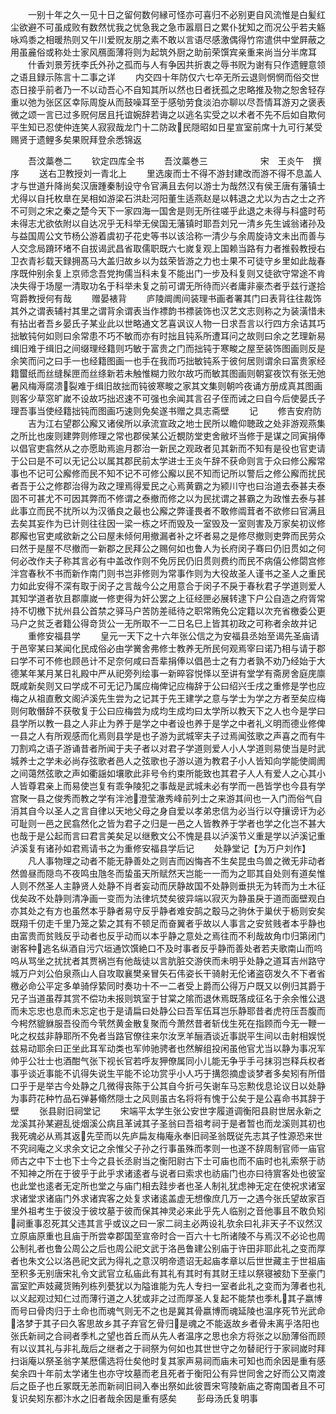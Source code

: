 <!-- { "loadSidebar": true } -->
　　一别十年之久一见十日之留何数何縁可怪亦可喜归不必别更自风流惟是白髪红尘欲避不可虽成败有数然忧我之忧急我之急市嚣扇日之累仆犹知之而况公乎若夫觞咏鸡黍之相暖热则又午川爱贶友朋之素不敢以言语尽感激偶得竹帘遣供中堂屛蔽之用虽麄俗或称处士家风鴈面薄将则为起筑外厨之助前荣馔宾亲重来尚当分半席耳
　　什香刘景芳抚李氏外孙之孤而与人有争因共折衷之辱书贶为谢有只作遗鲤意领之语且録示陈言十二事之详
　　内交四十年防仅六七卒无所云退则惘惘而俗交世态日接乎前者乃一不以动吾心不自知其所以然也日者抚孤之忠略推及物之恕舍轻存重以弛为张区区幸际周旋从而鼓噪耳至于感劬劳食淡泊亦聊以尽吾情耳游刃之褒表微之颂一言已过多贶何居且托谊婉辞若诲之以逃名实受之以术者不先不后如自欺何平生知已忍使仲连笑人寂寂哉龙门十二防政民隠昭如日星宣室前席十九可行某受赐贤于遗鲤多矣果贶拜登余悉锦返

　　吾汶藁巻二
　　钦定四库全书
　　吾汶藁巻三　　　　　　宋　王炎午　撰序
　　送右卫教授刘一青北上
　　里选废而士不得不游封建改而游不得不息盖人才与世道升降尚矣汉唐踵秦制设守令官满且去何以游士为哉然汉有侯王唐有藩镇士尤得以自托枚臯在吴相如游梁石洪赴河阳董生适燕赵是以韩退之尤以为古之士之齐不可则之宋之秦之楚今天下一家四海一国舍是则无所往嗟乎此退之未得与科盛时苟未得志尤欲依附以自达况乎无科举无侯国无藩镇时耶吾刘兄一清乡先生诚翁诸孙及与益国周公文节杨公游着虞初子花史等书以该洽称一清少与余周旋诗文未出而善与人交念局蹐环堵不自拔谒武昌省取儒职既六七嵗复观上国赖当路有力者推毂教授右卫衣青衫载天録拥髙马大盖归故乡以为兹荣皆游之力也士果不可徒守乡里如此哉春序既仲别余复上京师念吾党拘儒当科未复不能出门一步及科复则又徒欲守常途不肯决失得于场屋一清取功名于科举未复之前可谓无所待而兴者庸非豪杰者乎兹行遂拾穹爵教授何有哉
　　赠晏裱背
　　庐陵阛阓间装理书画者署其门曰表背往往裁饰其外之谓表辅衬其里之谓背余谓表当作褾韵书褾装饰也汉艺文志则称之为装潢惜未有拈出者吾乡晏氏子某业此以世略通文艺喜讽议人物一日求吾言以行四方余诘其巧拙敏钝何如则曰余常患不巧不敏而亦有时拙且钝系所遭耳问之故则曰余之艺理新易缉旧难于缉旧之间缀理经籍则巧敏于富贵之门而拙钝于寒畯之屋至装饰图画则反是余笑而问之曰手一也经籍图画一也手在我而巧拙敏钝系于彼何居则谓余曰富贵家经籍蠒纸而丝缝髹匣而丝绦新若未触惟糊力败尔故巧而敏其图画则朝宴夜饮有张无弛暑风梅溽腐溃裂难于缉旧故拙而钝彼寒畯之家其文集则朝吟夜诵方册成真其图画则客少草窓旷嵗不设故巧拙迟速不可强也余闻其言召子侄而诫之曰自今后使晏氏子理吾事当使经籍拙钝而图画巧速则免矣遂书赠之具志斋壁
　　记
　　修吉安府防
　　吉为江右望郡公廨又诸侯所以承流宣政之地士民所以瞻仰聴政之处非游观燕集之所比也废则建弊则修理之常也郡侯某公近覩防堂吏舍敝坏当修于是谋之同寅捐俸以倡官吏翕然从之亦愿助焉逾月郡治一新民之观政者见其新而不知有是役也官吏请于公曰是不可以无记公以属其郡民前太学进士王炎午辞不获命则言于众曰修公廨常事也不记可公廨修而民不知不记不可修公廨以民不知而记所以警后之修公廨而扰民者吾于公之修郡治得为政之理焉得爱民之心焉黄霸之为颍川守也曰治道去泰甚夫泰固不可甚尤不可因其弊而不修谓之泰撤而修之以为民扰谓之甚霸之为政惟去泰与甚此事立而民不扰所以为汉循良之最也公廨之弊谨畏者不敢修阘茸者不欲修曰官满且去矣其妄作为已计则往往因一梁一栋之坏而毁及一室毁及一室则害及万家矣初议修郡廨也官吏咸欲新之公曰屋未倾何用撤漏者补之坏者易之是修尽撤则吏弊而民劳众曰然于是屋不尽撤而一新郡之民拜公之赐何如也鲁人为长府闵子骞曰仍旧贯如之何何必改作夫子称其言必有中盖改作则不免厉民仍旧贯则费约而民不病僖公修閟宫修泮宫春秋不书而新作南门则书岂非修则为常事作则为大役故圣人谨书之圣人之重民力如此安得不深有取于闵子之言哉今公之用意合于闵子不戾于春秋君子学道则爱人其知学道者欤且郡廪嵗一修吏得为奸公罢之上征经匣必展转逮下户公自造之府胥常持不切檄下扰州县公首禁之驿马户苦防差祗待之职常贿免公定籍以次充省檄委公更马户之贫乏者籍公得竒货公一无所取不一二日名巳上皆其初政之可称者余故并记
　　重修安福县学
　　皇元一天下之十六年张公信之为安福县丞始至谒先圣庙请于邑宰某曰某闻化民成俗必由学黉舍弗修士教养无所民何观焉宰曰诺乃相与请于郡曰学不可不修也顾邑计不足奈何咸曰吾辈捐俸以倡邑士之有力者孰不劝乃经始于大德某年某月某日礼殿中严从祀旁列绘事一新晬容悦怿以至讲有堂学有斋房舍庭庑廪既咸新矣则又曰学成不可无记乃属应梅俾记应梅辞于公曰绍兴壬戌之重修是学也应梅之从祖直敷文阁泸溪先生尝为之记其于先王建学之意与学士为学之方者至矣应梅则何敢僭辞不获敬复于公曰应梅尝为成均生成均曰太学所以教天下之人也今是学曰县学所以教一县之人非止为养于是学之中者设也养于是学之中者礼义明而德业修俾一县之人有所观感而化焉则县学是也子游为武城宰夫子过焉闻弦歌之声喜之而有牛刀割鸡之语子游诵昔者所闻于夫子者以对君子学道则爱人小人学道则易使当是时武城养士之学未必尚存弦歌者邑人之弦歌也子游以道为教君子小人皆知向学能使阛阓之间蔼然弦歌之声如衢謡如壤歌此非号令约束所能致也其君子人人有爱人之心其小人皆尊君亲上而易使岂复有乖争陵犯之事哉是武城未必有学而一邑皆学也今县有学宫聚一县之俊秀而教之学有泮池澄莹澈秀峰前列士之来游其间也一入门而俗气自消其自今以圣人之言自律以天地父母之身自爱以孝弟忠信为必当行以夺攘谤讦为必可耻则一邑之民翕然化之皆为君子之归是一邑之人皆教养于学者也学之化岂不甚大也哉于是公起而言曰君言美矣足以继敷文公不愧是县以泸溪节义重是学以泸溪记重泸溪复有诸孙如君焉请书之为重修安福县学后记
　　处静堂记【为万户刘作】
　　凡人事物理之动者不能无静善处之则吉而凶悔吝不生矣昆虫鸟兽之微无非动者然兽昼而隠鸟不夜鸣虫虺冬而蛰虽天所赋然天岂能一一而为之耶其自处则有道矣惟人则不然圣人主静贤人处静不肖者妄动而厌静故国不处静则垂拱无为转而为土木征伐矣政不处静则清净画一变而为法律坑焚矣彼异端以寂灭为静虽戾于道而面壁观白亦其处之有方也虽然本乎静者易守反乎静者难安鹄之鷇马之驹休于巢伏于枥则安矣既翔千仞走千里乃笼之絷之其有不顿足而奋翼者乎故以人事言之安贫贱者本乎静也由富贵而贫贱反乎动者也反乎动而以本乎静之意处之焉往而不利哉故角巾归第闭门谢客种逃名纵酒自污穴垣通饮馔絶口不及时事者反乎静而善处者若夫歌南山而呜呜从骂坐之扰扰者其贾祸岂有他哉徒以言肮脏交游侠而未明乎处静之道耳吉州路守城万户刘公伯泉燕山人自攻取襄樊亲冒矢石伟姿长干骑射无伦诸盗窃发久不下者省檄必命公平定多单骑俘絷同时奏功十不一二者受上爵而公得万户既又以例归其爵于兄子当道虽荐其赏不偿功未报则筑室于甘棠之隂而退休焉既落成征名于余余惟公退而未忘忠也息而未忘定也于是请扁曰处静公曰吾军伍耳岂乐静耶昔者虎符压吾腹而今枵然貔貅服吾役而今茕然黄金散复聚而今萧然昔者斩伐生死在指顾而今无一鞭一叱之权兹非静耶所不免者当路官僚往来尔汝烹羊酾酒谈近事説平生间以击射相娱悦兹易动耶余曰正坐此耳军动类也军帅驰骋者也然解组投闲虽他官尤当以静为事况军帅乎公壮士也酒酣气张下视长官若呼友狎僚属同小儿能无争乎手弓抹羽岂释兵权者事乎谈近事能不讥得失说生平能不论功赏乎小人巧于搆怨摘虚谈梦者多矣矧有所借口乎于是举古今处静之几微得丧陈于公其自今折弓矢谢车马忘勲伐息论议日以处静为事莳花种竹品石弹碁翛然隠士之风则虽古名将将有愧于公矣于是公喜命书其辞于壁
　　张县尉旧祠堂记
　　宋端平太学生张公安世字履道调衡阳县尉世居永新之龙溪其孙某避乱徙烟溪公病且革诫其子圣翁曰吾祖考祠于是者暂也而龙溪则其初也我死魂必从焉其返先茔而以先庐扁友梅庵永奉旧祠圣翁既従先志其子性源恐来世不究祠庵之义求余文记之余惟父子孙之行事虽殊而孝则一也遂不辞周制官师一庙官师古之中下士也下士今之县长丞尉当之衡阳尉古下士可庙也而不庙时也礼索祭于祊不知神之所在于彼乎于此乎求诸逺者与说者曰索求也祊庙门也亦曰待賔客处也彼室也此堂也逺者无定所也堂之与庙门相去跬步者也圣人制礼犹虑神无定在使祝求诸室求诸堂求诸庙门外求诸宾客之处复求诸逺盖虚无想像庶几万一之遇今张氏望故家百里外祖考生于彼没于彼坟墓于彼而保其神灵必来此乎先人临别之音他事且不敢负矧祠重事忍死其父违其言乎或议之曰一家二祠主必两设礼欤余曰礼非天子不议然汉立原庙原重也且庙于所尝幸郡国至宣帝时合一百六十七所诸陵不与焉汉不必论也周公制礼者也鲁公周公之后也周公祀文武于洛邑鲁建公别庙于许田非耶此礼之变而厚者也朱文公以洛邑祀文武为得礼之意汉明帝遗诏无起庙孝章以后世世藏主于世祖庙至积多无别唐宋礼令文武官立私庙此有其礼有其时有其财王珪以祭寝被劾下至豪门富室贮声妓藏货贿列栋列甍犹以为隘谁能为先人专扫一室者此礼之变而为薄者也礼以义起观过知仁过而薄行道之人犹或非之过而厚圣人复起不能禁也季札其子嬴博而号曰骨肉归于土命也而魂气则无不之也是冀其骨嬴博而魂延陵也温序死节光武命洛梦于其子曰久客思故乡其子弃官乞骨归是魂之不能返故乡者骨未离乎洛阳也张氏新祠之合祠者季札之望也首丘而从先人者温序之思也余方将张之以励薄俗而顾有以议其礼与非礼哉后之继者之于祠祭为何如也其世世守之勿替祀行于家祠嵗时拜扫诣庵以祭圣翁字某厯儒选将仕矣他时复其家声易祠而庙未可知也而余因是重有感矣余四十年前太学诸生也亦守坟墓而老且死者于衡阳公有异世同舍之好而公又南渡后之臣子也丘冢既无恙而新祠旧祠入奉出祭如此彼晋宋穹陵新庙之寄南国者且不可复识矣矧东都汴水之旧者哉余因是重有感矣
　　彭母汤氏复明事
